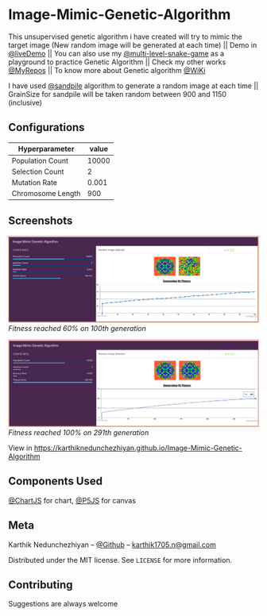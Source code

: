 # Image-Mimic-Genetic-Algorithm
This unsupervised genetic algorithm i have created will try to mimic the target image (New random image will be generated at each time) || Demo in [@liveDemo](https://karthiknedunchezhiyan.github.io/Image-Mimic-Genetic-Algorithm) || You can also use my [@multi-level-snake-game](https://github.com/KarthikNedunchezhiyan/MultiLevel-Snake-Game) as a playground to practice Genetic Algorithm || Check my other works [@MyRepos](https://github.com/KarthikNedunchezhiyan) || To know more about Genetic algorithm [@WiKi](https://en.wikipedia.org/wiki/Genetic_algorithm)

I have used [@sandpile](https://en.wikipedia.org/wiki/Abelian_sandpile_model) algorithm to generate a random image at each time || GrainSize for sandpile will be taken random between 900 and 1150 (inclusive)

## Configurations

Hyperparameter | value
--- | ---
Population Count | 10000
Selection Count | 2
Mutation Rate | 0.001
Chromosome Length | 900

## Screenshots

<p>
    <img src="src/images/screenshot-gen-100.png">
    <em>Fitness reached 60% on 100th generation</em>
</p>
<p>
    <img src="src/images/screenshot-gen-291-final.png">
    <em>Fitness reached 100% on 291th generation</em>
</p>
  
View in https://karthiknedunchezhiyan.github.io/Image-Mimic-Genetic-Algorithm

## Components Used

[@ChartJS](https://www.chartjs.org/) for chart, [@P5JS](https://p5js.org/) for canvas

## Meta

Karthik Nedunchezhiyan – [@Github](https://github.com/KarthikNedunchezhiyan) – karthik1705.n@gmail.com

Distributed under the MIT license. See ``LICENSE`` for more information.

## Contributing

Suggestions are always welcome
